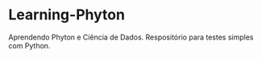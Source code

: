 # Learning-Phyton
Aprendendo Phyton e Ciência de Dados.
Respositório para testes simples com Python.
